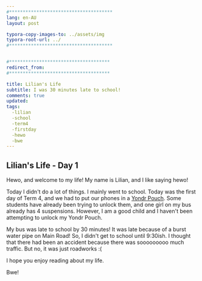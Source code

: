 ```yaml
---
#**************************************
lang: en-AU
layout: post

typora-copy-images-to: ../assets/img
typora-root-url: ../
#**************************************


#*************************************
redirect_from:
#*************************************

title: Lilian's Life
subtitle: I was 30 minutes late to school!
comments: true
updated:
tags:
  -lilian
  -school
  -term4
  -firstday
  -hewo
  -bwe
---
```


## Lilian's Life - Day 1

Hewo, and welcome to my life! My name is Lilian, and I like saying hewo!

Today I didn't do a lot of things. I mainly went to school. Today was the first day of Term 4, and we had to put our phones in a [Yondr Pouch](https://www.overyondr.com/). Some students have already been trying to unlock them, and one girl on my bus already has 4 suspensions. However, I am a good child and I haven't been attempting to unlock my Yondr Pouch.

My bus was late to school by 30 minutes! It was late because of a burst water pipe on Main Road! So, I didn't get to school until 9:30ish. I thought that there had been an accident because there was sooooooooo much traffic. But no, it was just roadworks :(

I hope you enjoy reading about my life.

Bwe!
